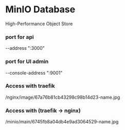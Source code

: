 # MinIO Database
High-Performance Object Store

### port for api
--address ":3000"

### port for UI admin
--console-address ":9001" 

### Access with traefik
/nginx/image/67a76b81cb43298c98b14d23-name.jpg

### Access with (traefik -> nginx)
/minio/main/6745fb8a04db4e9ad3064529-name.jpg